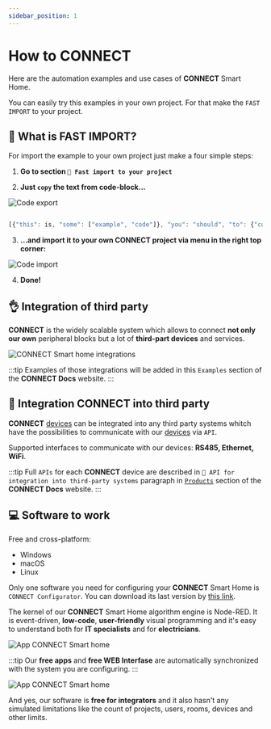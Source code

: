 ```yaml
---
sidebar_position: 1
---
```


# How to CONNECT

Here are the automation examples and use cases of **CONNECT** Smart Home.

You can easily try this examples in your own project. For that make the `FAST IMPORT` to your project.

## 📃 What is FAST IMPORT?

For import the example to your own project just make a four simple steps:

1. **Go to section `📡 Fast import to your project`**

2. **Just `copy` the text from code-block...**

![Code export](/img/examples/code_export.png)


``` jsx title="This is example of code-block"

[{"this": is, "some": ["example", "code"]}, "you": "should", "to": {"copy"}]
```

3. **...and import it to your own CONNECT project via menu in the right top corner:**

![Code import](/img/examples/node-red_import.png)

4. **Done!**


## 👌 Integration of third party

**CONNECT** is the widely scalable system which allows to connect **not only our own** peripheral blocks but a lot of **third-part devices** and services.

![CONNECT Smart home integrations](/img/Integrations_w.png)

:::tip
Examples of those integrations will be added in this `Examples` section of the **CONNECT Docs** website.
:::

## 🔗 Integration CONNECT into third party

**CONNECT** [devices](/docs/intro/) can be integrated into any third party systems whitch have the possibilities to communicate with our [devices](/docs/intro/) via `API`.

Supported interfaces to communicate with our devices: **RS485, Ethernet, WiFi**.

:::tip
Full `APIs` for each **CONNECT** device are described in `🔌 API for integration into third-party systems` paragraph in [`Products`](/docs/intro/) section of the **CONNECT Docs** website.
:::

## 💻 Software to work

Free and cross-platform:

- Windows
- macOS
- Linux

Only one software you need for configuring your **CONNECT** Smart Home is `CONNECT Configurator`. You can download its last version by [this link](https://yoctoconnect.com/pages/iglass-smart-home-free-software-downloads). 

The kernel of our **CONNECT** Smart Home algorithm engine is Node-RED. It is event-driven, **low-code**, **user-friendly** visual programming and it's easy to understand both for **IT specialists** and for **electricians**. 

<div style={{textAlign: 'center'}}>

![App CONNECT Smart home](/img/Configurator.png)

</div>


:::tip
Our **free apps** and **free WEB Interfase** are automatically synchronized with the system you are configuring. 
:::

<div style={{textAlign: 'center'}}>

![App CONNECT Smart home](/img/App.png)

</div>

And yes, our software is **free for integrators** and it also hasn't any simulated limitations like the count of projects, users, rooms, devices and other limits.